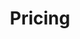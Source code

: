 ---
title: "Pricing"
subtitle: ""
# meta description
description: "This is meta description"
draft: false

basic:
  name : "Founder's Blessing"
  price: "$0.99"
  price_per : "month"
  info : "Personally wishes"
  services:
  - "Founder's Blessing Email Every Month."
  - "Personal Best Wishes!"
  button:
    enable : true
    label : "Get started"
    link : "#"
    
professional:
  name : "Global Grace"
  price: "$1.99"
  price_per : "month"
  info : "Bring the luck"
  services:
    - "Blessing Email Every Week"
    - "Experience from Every God in History"
    - "Enjoy the excitement of not knowing whats next luck"
  button:
    enable : true
    label : "Get started"
    link : "#"
    
business:
  name : "The Eternal Halo"
  price: "$29.99"
  price_per : "lifetime"
  info : "Let's have faith"
  services:
  - "Everything in Global Grace"
  - "Lasts Lifetime Long..."
  button:
    enable : true
    label : "Get started"
    link : "#"

call_to_action:
  enable : false
  title : "Need a larger plan?"
  image : "images/cta.svg"
  content : "Lorem ipsum dolor sit amet, consectetur adipiscing elit. Consequat tristique eget amet, tempus eu at consecttur."
  button:
    enable : true
    label : "Contact Us"
    link : "contact/"
---